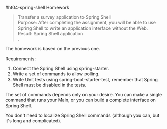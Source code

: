 #ht04-spring-shell
Homework

>Transfer a survey application to Spring Shell<br>
Purpose: After completing the assignment, you will be able to use Spring Shell to write an application interface without the Web.<br>
Result: Spring Shell application<br>.

The homework is based on the previous one.

Requirements:
1. Connect the Spring Shell using spring-starter.
2. Write a set of commands to allow polling.
3. Write Unit tests using spring-boot-starter-test, remember that Spring Shell must be disabled in the tests.

The set of commands depends only on your desire. You can make a single command that runs your Main, or you can build a complete interface on Spring Shell.

You don't need to localize Spring Shell commands (although you can, but it's long and complicated).